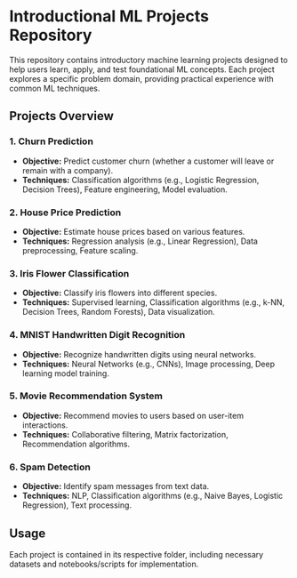 # Introductional ML Projects Repository

This repository contains introductory machine learning projects designed to help users learn, apply, and test foundational ML concepts. Each project explores a specific problem domain, providing practical experience with common ML techniques.

## Projects Overview

### 1. Churn Prediction
- **Objective:** Predict customer churn (whether a customer will leave or remain with a company).
- **Techniques:** Classification algorithms (e.g., Logistic Regression, Decision Trees), Feature engineering, Model evaluation.

### 2. House Price Prediction
- **Objective:** Estimate house prices based on various features.
- **Techniques:** Regression analysis (e.g., Linear Regression), Data preprocessing, Feature scaling.

### 3. Iris Flower Classification
- **Objective:** Classify iris flowers into different species.
- **Techniques:** Supervised learning, Classification algorithms (e.g., k-NN, Decision Trees, Random Forests), Data visualization.

### 4. MNIST Handwritten Digit Recognition
- **Objective:** Recognize handwritten digits using neural networks.
- **Techniques:** Neural Networks (e.g., CNNs), Image processing, Deep learning model training.

### 5. Movie Recommendation System
- **Objective:** Recommend movies to users based on user-item interactions.
- **Techniques:** Collaborative filtering, Matrix factorization, Recommendation algorithms.


### 6. Spam Detection
- **Objective:** Identify spam messages from text data.
- **Techniques:** NLP, Classification algorithms (e.g., Naive Bayes, Logistic Regression), Text processing.

## Usage
Each project is contained in its respective folder, including necessary datasets and notebooks/scripts for implementation.
